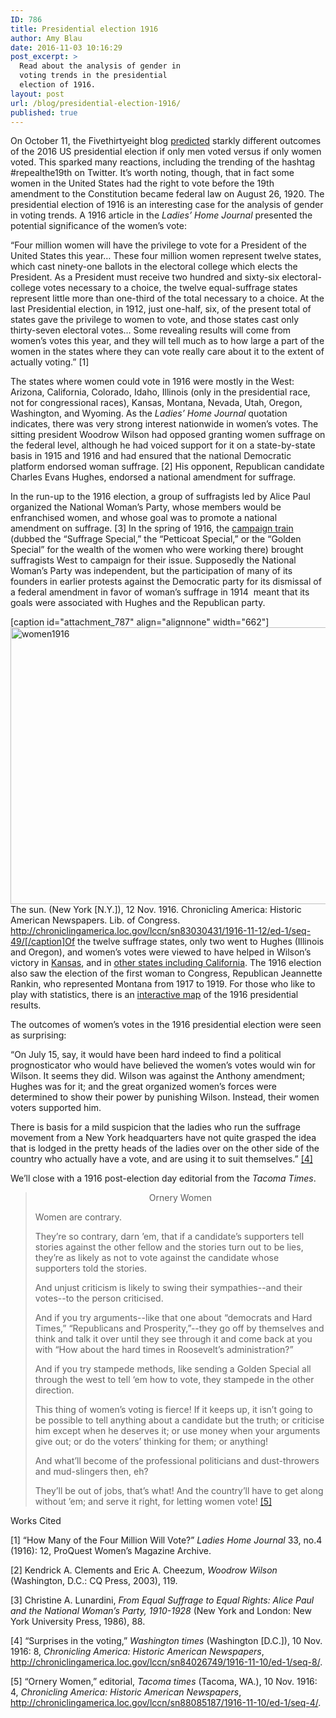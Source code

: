 ```yaml
---
ID: 786
title: Presidential election 1916
author: Amy Blau
date: 2016-11-03 10:16:29
post_excerpt: >
  Read about the analysis of gender in
  voting trends in the presidential
  election of 1916.
layout: post
url: /blog/presidential-election-1916/
published: true
---
```

On October 11, the Fivethirtyeight blog <a href="http://fivethirtyeight.com/features/election-update-women-are-defeating-donald-trump/">predicted</a> starkly different outcomes of the 2016 US presidential election if only men voted versus if only women voted. This sparked many reactions, including the trending of the hashtag #repealthe19th on Twitter. It’s worth noting, though, that in fact some women in the United States had the right to vote before the 19th amendment to the Constitution became federal law on August 26, 1920. The presidential election of 1916 is an interesting case for the analysis of gender in voting trends. A 1916 article in the <i>Ladies’ Home Journal </i>presented the potential significance of the women’s vote:

“Four million women will have the privilege to vote for a President of the United States this year… These four million women represent twelve states, which cast ninety-one ballots in the electoral college which elects the President. As a President must receive two hundred and sixty-six electoral-college votes necessary to a choice, the twelve equal-suffrage states represent little more than one-third of the total necessary to a choice. At the last Presidential election, in 1912, just one-half, six, of the present total of states gave the privilege to women to vote, and those states cast only thirty-seven electoral votes… Some revealing results will come from women’s votes this year, and they will tell much as to how large a part of the women in the states where they can vote really care about it to the extent of actually voting.” [1]

The states where women could vote in 1916 were mostly in the West: Arizona, California, Colorado, Idaho, Illinois (only in the presidential race, not for congressional races), Kansas, Montana, Nevada, Utah, Oregon, Washington, and Wyoming. As the <i>Ladies’ Home Journal</i> quotation indicates, there was very strong interest nationwide in women’s votes. The sitting president Woodrow Wilson had opposed granting women suffrage on the federal level, although he had voiced support for it on a state-by-state basis in 1915 and 1916 and had ensured that the national Democratic platform endorsed woman suffrage. [2] His opponent, Republican candidate Charles Evans Hughes, endorsed a national amendment for suffrage.

In the run-up to the 1916 election, a group of suffragists led by Alice Paul organized the National Woman’s Party, whose members would be enfranchised women, and whose goal was to promote a national amendment on suffrage. [3] In the spring of 1916, the <a href="http://chroniclingamerica.loc.gov/lccn/sn83030431/1916-11-12/ed-1/seq-49/">campaign train</a> (dubbed the “Suffrage Special,” the “Petticoat Special,” or the “Golden Special” for the wealth of the women who were working there) brought suffragists West to campaign for their issue. Supposedly the National Woman’s Party was independent, but the participation of many of its founders in earlier protests against the Democratic party for its dismissal of a federal amendment in favor of woman’s suffrage in 1914  meant that its goals were associated with Hughes and the Republican party.

[caption id="attachment_787" align="alignnone" width="662"]<img class="wp-image-787 size-full" src="https://library.whitman.edu/blog/wp-content/uploads/sites/4/2016/11/women1916.jpg" alt="women1916" width="662" height="443" /> The sun. (New York [N.Y.]), 12 Nov. 1916. Chronicling America: Historic American Newspapers. Lib. of Congress. http://chroniclingamerica.loc.gov/lccn/sn83030431/1916-11-12/ed-1/seq-49/[/caption]Of the twelve suffrage states, only two went to Hughes (Illinois and Oregon), and women’s votes were viewed to have helped in Wilson’s victory in <a href="http://chroniclingamerica.loc.gov/lccn/sn82016014/1916-11-08/ed-1/seq-6/">Kansas</a>, and in <a href="http://chroniclingamerica.loc.gov/lccn/sn83045211/1916-11-08/ed-1/seq-2/">other states including California</a>. The 1916 election also saw the election of the first woman to Congress, Republican Jeannette Rankin, who represented Montana from 1917 to 1919. For those who like to play with statistics, there is an <a href="http://www.270towin.com/1916_Election/interactive_map">interactive map</a> of the 1916 presidential results.

The outcomes of women’s votes in the 1916 presidential election were seen as surprising:

“On July 15, say, it would have been hard indeed to find a political prognosticator who would have believed the women’s votes would win for Wilson. It seems they did. Wilson was against the Anthony amendment; Hughes was for it; and the great organized women’s forces were determined to show their power by punishing Wilson. Instead, their women voters supported him.

There is basis for a mild suspicion that the ladies who run the suffrage movement from a New York headquarters have not quite grasped the idea that is lodged in the pretty heads of the ladies over on the other side of the country who actually have a vote, and are using it to suit themselves.” <a href="http://chroniclingamerica.loc.gov/lccn/sn84026749/1916-11-10/ed-1/seq-8/">[4]</a>

We’ll close with a 1916 post-election day editorial from the <em>Tacoma Times</em>.
<blockquote>
<p style="text-align: center;">Ornery Women</p>
Women are contrary.

They’re so contrary, darn ’em, that if a candidate’s supporters tell stories against the other fellow and the stories turn out to be lies, they’re as likely as not to vote against the candidate whose supporters told the stories.

And unjust criticism is likely to swing their sympathies--and their votes--to the person criticised.

And if you try arguments--like that one about “democrats and Hard Times,” “Republicans and Prosperity,”--they go off by themselves and think and talk it over until they see through it and come back at you with “How about the hard times in Roosevelt’s administration?”

And if you try stampede methods, like sending a Golden Special all through the west to tell ‘em how to vote, they stampede in the other direction.

This thing of women’s voting is fierce! If it keeps up, it isn’t going to be possible to tell anything about a candidate but the truth; or criticise him except when he deserves it; or use money when your arguments give out; or do the voters’ thinking for them; or anything!

And what’ll become of the professional politicians and dust-throwers and mud-slingers then, eh?

They’ll be out of jobs, that’s what! And the country’ll have to get along without ’em; and serve it right, for letting women vote! <a href="http://chroniclingamerica.loc.gov/lccn/sn88085187/1916-11-10/ed-1/seq-4">[5]</a></blockquote>
Works Cited

[1] “How Many of the Four Million Will Vote?” <i>Ladies Home Journal</i> 33, no.4 (1916): 12, ProQuest Women’s Magazine Archive.

[2] Kendrick A. Clements and Eric A. Cheezum, <i>Woodrow Wilson</i> (Washington, D.C.: CQ Press, 2003), 119.

[3] Christine A. Lunardini, <i>From Equal Suffrage to Equal Rights: Alice Paul and the National Woman’s Party, 1910-1928</i> (New York and London: New York University Press, 1986), 88.

[4] “Surprises in the voting,” <i>Washington times</i> (Washington [D.C.]), 10 Nov. 1916: 8, <i>Chronicling America: Historic American Newspapers</i>, http://chroniclingamerica.loc.gov/lccn/sn84026749/1916-11-10/ed-1/seq-8/.

[5] “Ornery Women,” editorial, <i>Tacoma times</i> (Tacoma, WA.), 10 Nov. 1916: 4, <i>Chronicling America: Historic American Newspapers</i>, http://chroniclingamerica.loc.gov/lccn/sn88085187/1916-11-10/ed-1/seq-4/.

<strong> </strong>